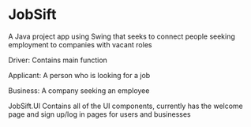 # JobSift

A Java project app using Swing that seeks to connect people seeking employment to companies with vacant roles


Driver:
  Contains main function

Applicant:
  A person who is looking for a job

Business:
  A company seeking an employee

JobSift.UI
  Contains all of the UI components, currently has the welcome page and sign up/log in pages for users and businesses
